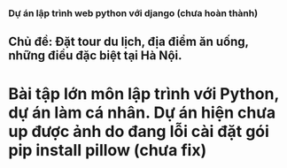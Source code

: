 ### Dự án lập trình web python với django (chưa hoàn thành)
## Chủ đề: Đặt tour du lịch, địa điểm ăn uống, những điều đặc biệt tại Hà Nội.
# Bài tập lớn môn lập trình với Python, dự án làm cá nhân. Dự án hiện chưa up được ảnh do đang lỗi cài đặt gói pip install pillow (chưa fix)